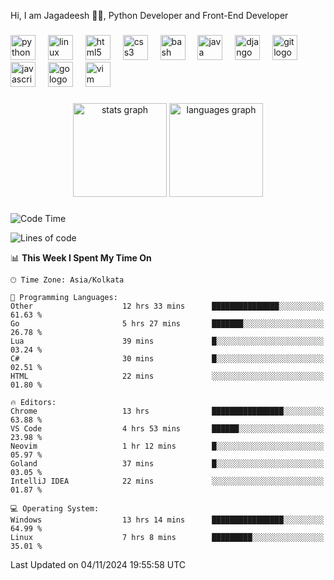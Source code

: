 <p align="left">Hi, I am Jagadeesh 👾👾, Python Developer and Front-End Developer </p>

###

<div align="left">
  <img src="https://cdn.jsdelivr.net/gh/devicons/devicon/icons/python/python-original.svg" height="40" alt="python logo"  />
  <img width="12" />
  <img src="https://cdn.jsdelivr.net/gh/devicons/devicon/icons/linux/linux-original.svg" height="40" alt="linux logo"  />
  <img width="12" />
  <img src="https://cdn.jsdelivr.net/gh/devicons/devicon/icons/html5/html5-original.svg" height="40" alt="html5 logo"  />
  <img width="12" />
  <img src="https://cdn.jsdelivr.net/gh/devicons/devicon/icons/css3/css3-original.svg" height="40" alt="css3 logo"  />
  <img width="12" />
  <img src="https://cdn.jsdelivr.net/gh/devicons/devicon/icons/bash/bash-original.svg" height="40" alt="bash logo"  />
  <img width="12" />
  <img src="https://cdn.jsdelivr.net/gh/devicons/devicon/icons/java/java-original.svg" height="40" alt="java logo"  />
  <img width="12" />
  <img src="https://cdn.jsdelivr.net/gh/devicons/devicon/icons/django/django-plain.svg" height="40" alt="django logo"  />
  <img width="12" />
  <img src="https://cdn.jsdelivr.net/gh/devicons/devicon/icons/git/git-original.svg" height="40" alt="git logo"  />
  <img width="12" />
  <img src="https://cdn.jsdelivr.net/gh/devicons/devicon/icons/javascript/javascript-original.svg" height="40" alt="javascript logo"  />
  <img width="12" />
  <img src="https://cdn.jsdelivr.net/gh/devicons/devicon/icons/go/go-original.svg" height="40" alt="go logo"  />
  <img width="12" />
  <img src="https://cdn.jsdelivr.net/gh/devicons/devicon/icons/vim/vim-original.svg" height="40" alt="vim logo"  />
</div>

###

<div align="center">
  <img src="https://github-readme-stats.vercel.app/api?username=JagadeeshKEEE&hide_title=false&hide_rank=false&show_icons=true&include_all_commits=true&count_private=true&disable_animations=false&theme=dracula&locale=en&hide_border=false&order=1" height="150" alt="stats graph"  />
  <img src="https://github-readme-stats.vercel.app/api/top-langs?username=JagadeeshKEEE&locale=en&hide_title=false&layout=compact&card_width=320&langs_count=5&theme=dracula&hide_border=false&order=2" height="150" alt="languages graph"  />
</div>

###
<!--START_SECTION:waka-->
![Code Time](http://img.shields.io/badge/Code%20Time-376%20hrs%2034%20mins-blue)

![Lines of code](https://img.shields.io/badge/From%20Hello%20World%20I%27ve%20Written-970%20lines%20of%20code-blue)

📊 **This Week I Spent My Time On** 

```text
🕑︎ Time Zone: Asia/Kolkata

💬 Programming Languages: 
Other                    12 hrs 33 mins      ███████████████░░░░░░░░░░   61.63 % 
Go                       5 hrs 27 mins       ███████░░░░░░░░░░░░░░░░░░   26.78 % 
Lua                      39 mins             █░░░░░░░░░░░░░░░░░░░░░░░░   03.24 % 
C#                       30 mins             █░░░░░░░░░░░░░░░░░░░░░░░░   02.51 % 
HTML                     22 mins             ░░░░░░░░░░░░░░░░░░░░░░░░░   01.80 % 

🔥 Editors: 
Chrome                   13 hrs              ████████████████░░░░░░░░░   63.88 % 
VS Code                  4 hrs 53 mins       ██████░░░░░░░░░░░░░░░░░░░   23.98 % 
Neovim                   1 hr 12 mins        █░░░░░░░░░░░░░░░░░░░░░░░░   05.97 % 
Goland                   37 mins             █░░░░░░░░░░░░░░░░░░░░░░░░   03.05 % 
IntelliJ IDEA            22 mins             ░░░░░░░░░░░░░░░░░░░░░░░░░   01.87 % 

💻 Operating System: 
Windows                  13 hrs 14 mins      ████████████████░░░░░░░░░   64.99 % 
Linux                    7 hrs 8 mins        █████████░░░░░░░░░░░░░░░░   35.01 % 
```


 Last Updated on 04/11/2024 19:55:58 UTC
<!--END_SECTION:waka-->
